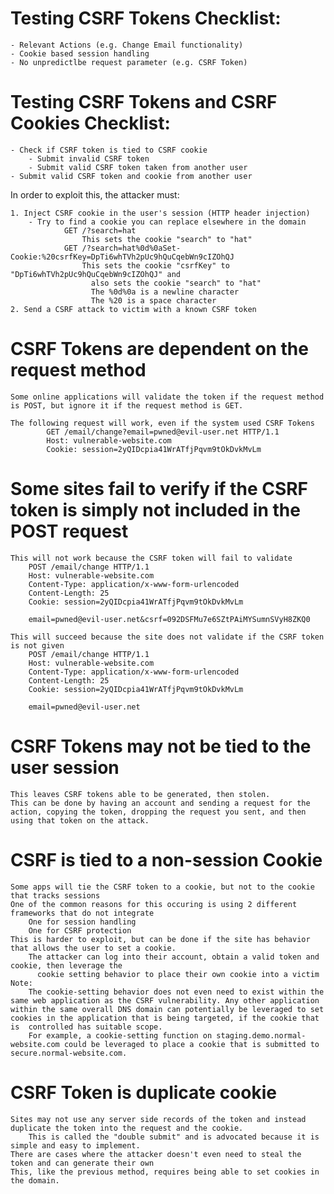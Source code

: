 # Testing CSRF Tokens Checklist:
    - Relevant Actions (e.g. Change Email functionality)
    - Cookie based session handling
    - No unpredictlbe request parameter (e.g. CSRF Token)

# Testing CSRF Tokens and CSRF Cookies Checklist:
    - Check if CSRF token is tied to CSRF cookie
        - Submit invalid CSRF token
        - Submit valid CSRF token taken from another user
    - Submit valid CSRF token and cookie from another user
In order to exploit this, the attacker must:

    1. Inject CSRF cookie in the user's session (HTTP header injection)
        - Try to find a cookie you can replace elsewhere in the domain
                GET /?search=hat
                    This sets the cookie "search" to "hat"
                GET /?search=hat%0d%0aSet-Cookie:%20csrfKey=DpTi6whTVh2pUc9hQuCqebWn9cIZOhQJ
                    This sets the cookie "csrfKey" to "DpTi6whTVh2pUc9hQuCqebWn9cIZOhQJ" and 
                      also sets the cookie "search" to "hat"
                      The %0d%0a is a newline character
                      The %20 is a space character
    2. Send a CSRF attack to victim with a known CSRF token 


# CSRF Tokens are dependent on the request method
    Some online applications will validate the token if the request method is POST, but ignore it if the request method is GET.

    The following request will work, even if the system used CSRF Tokens
            GET /email/change?email=pwned@evil-user.net HTTP/1.1
            Host: vulnerable-website.com
            Cookie: session=2yQIDcpia41WrATfjPqvm9tOkDvkMvLm


# Some sites fail to verify if the CSRF token is simply not included in the POST request

    This will not work because the CSRF token will fail to validate
        POST /email/change HTTP/1.1
        Host: vulnerable-website.com
        Content-Type: application/x-www-form-urlencoded
        Content-Length: 25
        Cookie: session=2yQIDcpia41WrATfjPqvm9tOkDvkMvLm

        email=pwned@evil-user.net&csrf=092DSFMu7e6SZtPAiMYSumnSVyH8ZKQ0

    This will succeed because the site does not validate if the CSRF token is not given
        POST /email/change HTTP/1.1
        Host: vulnerable-website.com
        Content-Type: application/x-www-form-urlencoded
        Content-Length: 25
        Cookie: session=2yQIDcpia41WrATfjPqvm9tOkDvkMvLm

        email=pwned@evil-user.net

# CSRF Tokens may not be tied to the user session
    This leaves CSRF tokens able to be generated, then stolen.
    This can be done by having an account and sending a request for the action, copying the token, dropping the request you sent, and then using that token on the attack.

# CSRF is tied to a non-session Cookie
    Some apps will tie the CSRF token to a cookie, but not to the cookie that tracks sessions
    One of the common reasons for this occuring is using 2 different frameworks that do not integrate
        One for session handling
        One for CSRF protection
    This is harder to exploit, but can be done if the site has behavior that allows the user to set a cookie.
        The attacker can log into their account, obtain a valid token and cookie, then leverage the
          cookie setting behavior to place their own cookie into a victim
    Note:
        The cookie-setting behavior does not even need to exist within the same web application as the CSRF vulnerability. Any other application within the same overall DNS domain can potentially be leveraged to set cookies in the application that is being targeted, if the cookie that is  controlled has suitable scope. 
        For example, a cookie-setting function on staging.demo.normal-website.com could be leveraged to place a cookie that is submitted to secure.normal-website.com.

# CSRF Token is duplicate cookie
    Sites may not use any server side records of the token and instead duplicate the token into the request and the cookie.
        This is called the "double submit" and is advocated because it is simple and easy to implement.
    There are cases where the attacker doesn't even need to steal the token and can generate their own
    This, like the previous method, requires being able to set cookies in the domain.
